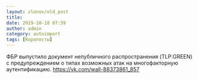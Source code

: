 ```yaml
---
layout: zlonov/old_post
title: 
date: 2019-10-18 07:59
author: admin
category: autoimport
tags: [Коропосты]
---
```


ФБР выпустило документ непубличного распространения (TLP:GREEN) с предупреждением о типах возможных атак на многофакторную аутентификацию. <a href="https://vk.com/wall-88373861_857" title="завтра в 7:11"> https://vk.com/wall-88373861_857 </a>

